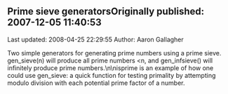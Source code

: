## Prime sieve generatorsOriginally published: 2007-12-05 11:40:53 
Last updated: 2008-04-25 22:29:55 
Author: Aaron Gallagher 
 
Two simple generators for generating prime numbers using a prime sieve. gen_sieve(n) will produce all prime numbers <n, and gen_infsieve() will infinitely produce prime numbers.\n\nisprime is an example of how one could use gen_sieve: a quick function for testing primality by attempting modulo division with each potential prime factor of a number.